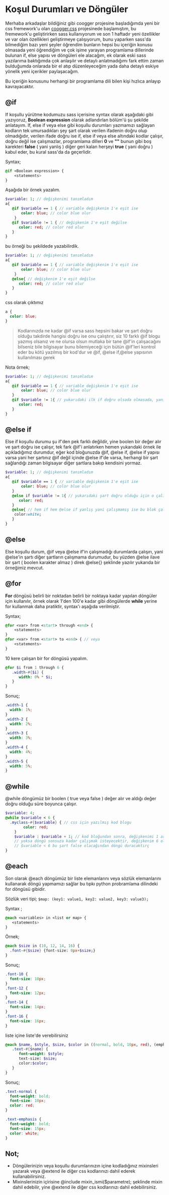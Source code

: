 # Koşul Durumları ve Döngüler

Merhaba arkadaşlar bildiğiniz gibi coogger projesine başladığımda yeni bir css
fremework'u olan [coogger.css](https://github.com/coogger/coogger.css) projesinede
başlamıştım, bu fremework'u geliştirirken sass kullanıyorum ve son 1 haftadır yeni
özellikler ve var olan özellikleri geliştirmeye çalışıyorum, bunu yaparken sass'da
bilmediğim bazı yeni şeyler öğrendim bunların hepsi bu içeriğin konusu olmasada yeni
öğrendiğim ve çok işime yarayan programlama dillerinde bulunan if, else yapısı ve
döngüleri ele alacağım, ek olarak eski sass yazılarıma baktığımda çok anlaşılır ve
detaylı anlatmadığımı fark ettim zaman bulduğumda onlarada bir el atıp düzenleyeceğim
yada daha detaylı eskiye yönelik yeni içerikler paylaşacağım.

Bu içeriğin konusunu herhangi bir programlama dili bilen kişi hızlıca anlayıp
kavrayacaktır.

## @if

If koşullu yürütme kodumuzu sass içerisine syntax olarak aşağıdaki gibi yazıyoruz,
**Boolean expression** olarak adlandırlan bölüm'ü şu şekilde anlatayım. If, else if veya
else gibi koşullu durumları yazmamızı sağlayan kodların tek umursadıkları şey şart
olarak verilen ifadenin doğru olup olmadığıdır, verilen ifade doğru ise if, else if veya
else altındaki kodlar çalışır, doğru değil ise çalışmazlar, programlama dilleri **0** ve
**""** bunun gibi boş karekteri **false** \( yani yanlış \) diğer geri kalan herşeyi
**true** \( yani doğru \) kabul eder, bu kural sass'da da geçerlidir.

Syntax;

```sass
@if <Boolean expression> {
    <statements>
}
```

Aşağıda bir örnek yazalım.

```sass
$variable: 1; // değişkenimi tanımladım
a{
   @if $variable == 1 { // variable değişkenim 1'e eşit ise
       color: blue; // color blue olur
    }
   @if $variable != 1 { // değişkenim 1'e eşit değilse
      color: red; // color red olur
   }
}
```

bu örneği bu şekildede yazabilirdik.

```sass
$variable: 1; // değişkenimi tanımladım
a{
   @if $variable == 1 { // variable değişkenim 1'e eşit ise
       color: blue; // color blue olur
    }
   @else{ // değişkenim 1'e eşit değilse
      color: red; // color red olur
   }
}
```

css olarak çıktımız

```css
a {
  color: blue;
}
```

> Kodlarınızda ne kadar @if varsa sass hepsini bakar ve şart doğru olduğu takdirde
> hangisi doğru ise onu çalıştırır, siz 10 farklı @if blogu yazmış olsanız ve ne olursa
> olsun mutlaka bir tane @if'in çalışacağını bilseniz bile bilgisayar bunu bilemiyeceği
> için bütün @if'leri kontrol eder bu kötü yazılmış bir kod'dur ve @if, @else if,@else
> yapısının kullanılması gerek

Nota örnek;

```sass
$variable: 1; // değişkenimi tanımladım
a{
   @if $variable == 1 { // variable değişkenim 1'e eşit ise
       color: blue; // color blue olur
   }
   @if $variable != 1{ // yukarıdaki ilk if doğru olsada olmasada, yani yukarıdaki if çalışsada çalışmasada bu if kontrol edilir, siz yukarıdaki çalışırsa bunun çalışmayacağını bilirsiniz ama bilgisayar bilemezi bunu bilmesi için @else if kullanmanız gerekir.
      color: red;
   }
}
```

## @else if

Else if koşullu durumu şu if'den pek farklı değildir, yine boolen bir değer alır ve şart
doğru ise çalışır, tek fark @if'i anlatırken hemen yukarıdaki örnek ile açıkladığımız
durumdur, eğer kod bloğunuzda @if, @else if, @else if yapısı varsa yani her şartınız @if
değil içinde @else if'de varsa, herhangi bir şart sağlandığı zaman bilgisayar diğer
şartlara bakıp kendisini yormaz.

```sass
$variable: 1; // değişkenimi tanımladım
a{
   @if $variable == 1 { // variable değişkenim 1'e eşit ise
       color: blue; // color blue olur
   }
   @else if $variable != 1{ // yukarıdaki şart doğru olduğu için o çalışır ve pc bu şarta bakmaz bile, yukarıdaki if bloğu yanlış ise bakar ama.
      color: red;
   }
   @else{ // hem if hem @else if yanlış yani çalışmamış ise bu blok çalışır.
    color:white;
   }
}
```

## @else

Else koşullu durum, @if veya @else if'in çalışmadığı durumlarda çalışırı, yani @else'in
şartı diğer şartların çalışmama durumudur, bu yüzden @else ilave bir şart \( boolen
karakter almaz \) direk @else{} şeklinde yazılır yukarıda bir örneğimiz mevcut.

## @for

**For** döngüsü belirli bir noktadan belirli bir noktaya kadar yapılan döngüler için
kullanılır, örnek olarak 1'den 100'e kadar gibi döngülerde **while** yerine for
kullanmak daha pratiktir, syntax'ı aşağıda verilmiştir.

Syntax;

```sass
@for <var> from <start> through <end> {
    <statements>
}
@for <var> from <start> to <end> { // veya
    <statements>
}
```

10 kere çalışan bir for döngüsü yapalım.

```sass
@for $i from 1 through 6 {
   .width-#{$i} {
      width: 0% * $i;
   }
}
```

Sonuç;

```css
.width-1 {
  width: 1%;
}
.width-2 {
  width: 2%;
}
.width-3 {
  width: 3%;
}
.width-4 {
  width: 4%;
}
.width-5 {
  width: 5%;
}
```

## @while

@while döngümüz bir boolen \( true veya false \) değer alır ve aldığı değer doğru olduğu
süre boyunca çalışır.

```sass
$variable: 4;
@while $variable < 6 {
  .myclass-#{$variable} { // css için yazılmış kod blogu
        color: red;
    }
    $variable : $variable + 1; // kod bloğundan sonra, değişkenimi 1 arttırıyorum
    // yoksa döngü sonsuza kadar çalışmak isteyecektir, değişkenim 6 olduğu zaman
    // $variable < 6 bu şart false olacağından döngü duracaktırç
}
```

## @each

Son olarak @each döngümüz bir liste elemanlarını veya sözlük elemanlarını kullanarak
döngü yapmamızı sağlar bu tıpkı python probramlama dilindeki for döngüsü gibidir.

Sözlük veri tipi; `$map: (key1: value1, key2: value2, key3: value3);`

Syntax ;

```sass
@each <variables> in <list or map> {
   <statements>
}
```

Örnek;

```sass
@each $size in (10, 12, 14, 16) {
  .font-#{$size} {font-size: 0px+$size;}
}
```

Sonuç;

```css
.font-10 {
  font-size: 10px;
}
.font-12 {
  font-size: 12px;
}
.font-14 {
  font-size: 14px;
}
.font-16 {
  font-size: 16px;
}
```

liste içine liste'de verebilirsiniz

```sass
@each $name, $style, $size, $color in ((normal, bold, 10px, red), (emphasis, bold, 15px, white)) {
   .text-#{$name} {
      font-weight: $style;
      text-size: $size;
      color:$color;
   }
}
```

Sonuç;

```css
.text-normal {
  font-weight: bold;
  font-size: 10px;
  color: red;
}

.text-emphasis {
  font-weight: bold;
  font-size: 15px;
  color: white;
}
```

## Not;

- Döngülerinizin veya koşullu durumlarınızın içine kodladığınız mixinsleri yazarak veya
  @extend ile diğer css kodlarınızı dahil ederek kullanabilirsiniz.
- Mixinslerinizin içirisine @include mixin_ismi\(\$parametre\); şeklinde mixin dahil
  edebilir, yine @extend ile diğer css kodlarınızı dahil edebilirsiniz.
